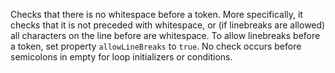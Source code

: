 Checks that there is no whitespace before a token. More specifically, it
checks that it is not preceded with whitespace, or (if linebreaks are
allowed) all characters on the line before are whitespace. To allow
linebreaks before a token, set property `allowLineBreaks` to `true`. No
check occurs before semicolons in empty for loop initializers or
conditions.

